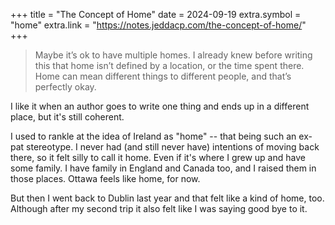 +++
title = "The Concept of Home"
date = 2024-09-19
extra.symbol = "home"
extra.link = "https://notes.jeddacp.com/the-concept-of-home/"
+++

> Maybe it’s ok to have multiple homes. I already knew before writing this that home isn’t defined by a location, or the time spent there. Home can mean different things to different people, and that’s perfectly okay.

I like it when an author goes to write one thing and ends up in a different place, but it's still coherent.

I used to rankle at the idea of Ireland as "home" -- that being such an ex-pat stereotype. I never had (and still never have) intentions of moving back there, so it felt silly to call it home. Even if it's where I grew up and have some family. I have family in England and Canada too, and I raised them in those places. Ottawa feels like home, for now.

But then I went back to Dublin last year and that felt like a kind of home, too. Although after my second trip it also felt like I was saying good bye to it.
